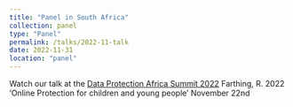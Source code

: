 ```yaml
---
title: "Panel in South Africa"
collection: panel
type: "Panel"
permalink: /talks/2022-11-talk
date: 2022-11-31
location: "panel"
---
```

Watch our talk at the [Data Protection Africa Summit 2022](https://dataprotectionafrica.org/) 
Farthing, R. 2022 ‘Online Protection for children and young people’ November 22nd 

